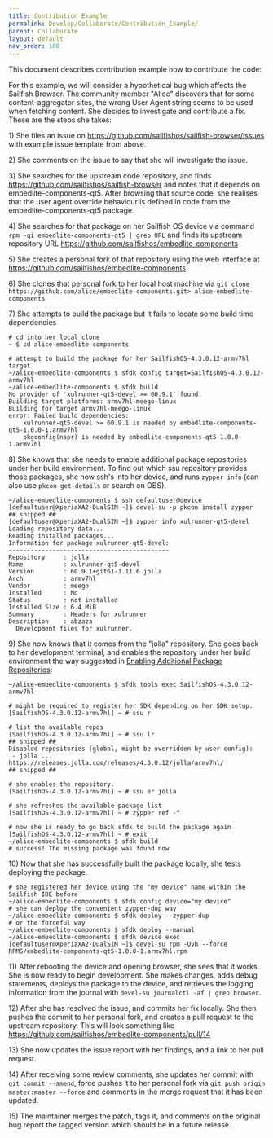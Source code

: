 ```yaml
---
title: Contribution Example
permalink: Develop/Collaborate/Contribution_Example/
parent: Collaborate
layout: default
nav_order: 100
---
```


This document describes contribution example how to contribute the code:

For this example, we will consider a hypothetical bug which affects the Sailfish Browser. The community member "Alice" discovers that for some content-aggregator sites, the wrong User Agent string seems to be used when fetching content. She decides to investigate and contribute a fix. These are the steps she takes:

1\) She files an issue on <https://github.com/sailfishos/sailfish-browser/issues> with example issue template from above.

2\) She comments on the issue to say that she will investigate the issue.

3\) She searches for the upstream code repository, and finds <https://github.com/sailfishos/sailfish-browser> and notes that it depends on embedlite-components-qt5. After browsing that source code, she realises that the user agent override behaviour is defined in code from the embedlite-components-qt5 package.

4\) She searches for that package on her Sailfish OS device via command `rpm -qi embedlite-components-qt5 | grep URL` and finds its upstream repository URL <https://github.com/sailfishos/embedlite-components>

5\) She creates a personal fork of that repository using the web interface at <https://github.com/sailfishos/embedlite-components>

6\) She clones that personal fork to her local host machine via `git clone https://github.com/alice/embedlite-components.git> alice-embedlite-components`

7\) She attempts to build the package but it fails to locate some build time dependencies
```nosh
# cd into her local clone
~ $ cd alice-embedlite-components

# attempt to build the package for her SailfishOS-4.3.0.12-armv7hl target
~/alice-embedlite-components $ sfdk config target=SailfishOS-4.3.0.12-armv7hl
~/alice-embedlite-components $ sfdk build
No provider of 'xulrunner-qt5-devel >= 60.9.1' found.
Building target platforms: armv7hl-meego-linux
Building for target armv7hl-meego-linux
error: Failed build dependencies:
    xulrunner-qt5-devel >= 60.9.1 is needed by embedlite-components-qt5-1.0.0-1.armv7hl
    pkgconfig(nspr) is needed by embedlite-components-qt5-1.0.0-1.armv7hl
```

8\) She knows that she needs to enable additional package repositories under her build environment. To find out which ssu repository provides those packages, she now ssh's into her device, and runs `zypper info` (can also use `pkcon get-details` or search on OBS).
```nosh
~/alice-embedlite-components $ ssh defaultuser@device
[defaultuser@XperiaXA2-DualSIM ~]$ devel-su -p pkcon install zypper
## snipped ##
[defaultuser@XperiaXA2-DualSIM ~]$ zypper info xulrunner-qt5-devel
Loading repository data...
Reading installed packages...
Information for package xulrunner-qt5-devel:
--------------------------------------------
Repository     : jolla
Name           : xulrunner-qt5-devel
Version        : 60.9.1+git61-1.11.6.jolla
Arch           : armv7hl
Vendor         : meego
Installed      : No
Status         : not installed
Installed Size : 6.4 MiB
Summary        : Headers for xulrunner
Description    : abzaza
  Development files for xulrunner.
```

9\) She now knows that it comes from the "jolla" repository. She goes back to her development terminal, and enables the repository under her build environment the way suggested in [Enabling Additional Package Repositories](/Tools/Sailfish_SDK/Building_packages/#enabling-additional-package-repositories):
```nosh
~/alice-embedlite-components $ sfdk tools exec SailfishOS-4.3.0.12-armv7hl

# might be required to register her SDK depending on her SDK setup.
[SailfishOS-4.3.0.12-armv7hl] ~ # ssu r

# list the available repos
[SailfishOS-4.3.0.12-armv7hl] ~ # ssu lr
## snipped ##
Disabled repositories (global, might be overridden by user config):
 - jolla ... https://releases.jolla.com/releases/4.3.0.12/jolla/armv7hl/
## snipped ##

# she enables the repository.
[SailfishOS-4.3.0.12-armv7hl] ~ # ssu er jolla

# she refreshes the available package list
[SailfishOS-4.3.0.12-armv7hl] ~ # zypper ref -f

# now she is ready to go back sfdk to build the package again
[SailfishOS-4.3.0.12-armv7hl] ~ # exit
~/alice-embedlite-components $ sfdk build
# success! The missing package was found now
```

10\) Now that she has successfully built the package locally, she tests deploying the package.
```nosh
# she registered her device using the "my device" name within the Sailfish IDE before
~/alice-embedlite-components $ sfdk config device="my device"
# she can deploy the convenient zypper-dup way
~/alice-embedlite-components $ sfdk deploy --zypper-dup
# or the forceful way
~/alice-embedlite-components $ sfdk deploy --manual
~/alice-embedlite-components $ sfdk device exec
[defaultuser@XperiaXA2-DualSIM ~]$ devel-su rpm -Uvh --force RPMS/embedlite-components-qt5-1.0.0-1.armv7hl.rpm
```

11\) After rebooting the device and opening browser, she sees that it works. She is now ready to begin development. She makes changes, adds debug statements, deploys the package to the device, and retrieves the logging information from the journal with `devel-su journalctl -af | grep browser`.

12\) After she has resolved the issue, and commits her fix locally. She then pushes the commit to her personal fork, and creates a pull request to the upstream repository. This will look something like <https://github.com/sailfishos/embedlite-components/pull/14>

13\) She now updates the issue report with her findings, and a link to her pull request.

14\) After receiving some review comments, she updates her commit with `git commit --amend`, force pushes it to her personal fork via `git push origin master:master --force` and comments in the merge request that it has been updated.

15\) The maintainer merges the patch, tags it, and comments on the original bug report the tagged version which should be in a future release.
